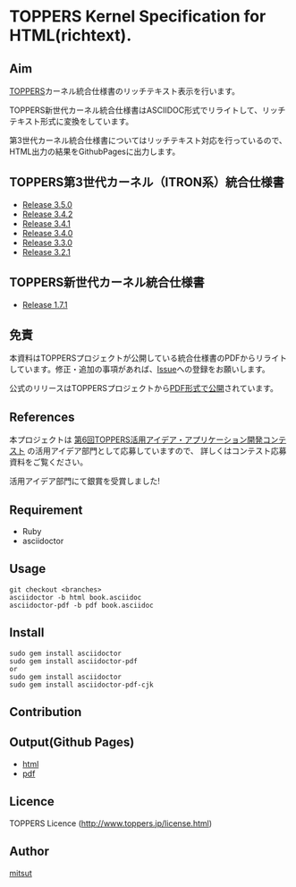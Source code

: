 TOPPERS Kernel Specification for HTML(richtext).
====

## Aim
[TOPPERS](https://www.toppers.jp/)カーネル統合仕様書のリッチテキスト表示を行います。

TOPPERS新世代カーネル統合仕様書はASCIIDOC形式でリライトして、リッチテキスト形式に変換をしています。

第3世代カーネル統合仕様書についてはリッチテキスト対応を行っているので、HTML出力の結果をGithubPagesに出力します。

## TOPPERS第3世代カーネル（ITRON系）統合仕様書

* [Release 3.5.0](https://mitsut.github.io/toppers_kernel_spec/tgki_spec-350.html)
* [Release 3.4.2](https://mitsut.github.io/toppers_kernel_spec/tgki_spec-342.html)
* [Release 3.4.1](https://mitsut.github.io/toppers_kernel_spec/tgki_spec-341.html)
* [Release 3.4.0](https://mitsut.github.io/toppers_kernel_spec/tgki_spec-340.html)
* [Release 3.3.0](https://mitsut.github.io/toppers_kernel_spec/tgki_spec-330.html)
* [Release 3.2.1](https://mitsut.github.io/toppers_kernel_spec/tgki_spec-321_richtext.html)

## TOPPERS新世代カーネル統合仕様書

* [Release 1.7.1](https://mitsut.github.io/toppers_kernel_spec/ngki_spec-171.html)

## 免責
本資料はTOPPERSプロジェクトが公開している統合仕様書のPDFからリライトしています。修正・追加の事項があれば、[Issue](https://github.com/mitsut/toppers_kernel_spec/issues)への登録をお願いします。

公式のリリースはTOPPERSプロジェクトから[PDF形式で公開](https://www.toppers.jp/documents.html)されています。

## References
本プロジェクトは [第6回TOPPERS活用アイデア・アプリケーション開発コンテスト](https://www.toppers.jp/contest.html#2016) の活用アイデア部門として応募していますので、
詳しくはコンテスト応募資料をご覧ください。

活用アイデア部門にて銀賞を受賞しました!

## Requirement

* Ruby
* asciidoctor

## Usage

    git checkout <branches>
    asciidoctor -b html book.asciidoc
    asciidoctor-pdf -b pdf book.asciidoc

## Install

    sudo gem install asciidoctor
    sudo gem install asciidoctor-pdf
    or
    sudo gem install asciidoctor
    sudo gem install asciidoctor-pdf-cjk

## Contribution

## Output(Github Pages)

* [html](https://mitsut.github.io/toppers_kernel_spec/)
* [pdf](https://mitsut.github.io/toppers_kernel_spec/book.pdf)

## Licence

TOPPERS Licence (http://www.toppers.jp/license.html)

## Author

[mitsut](https://github.com/mitsut)
